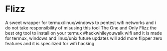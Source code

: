 # Flizz
A sweet wrapper for termux/linux/windows to pentest wifi networks and i do not take responsibility of misusing this tool The One and Only Flizz the best otg tool to install on your termux #hackwhileyouwalk wifi and it is made for termux, windows and linux/unix future updates will add more flipper zero features and it is specilized for wifi hacking
